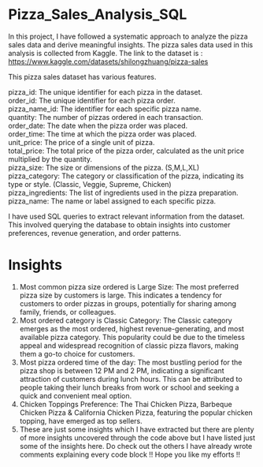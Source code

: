 # Pizza_Sales_Analysis_SQL

In this project, I have followed a systematic approach to analyze the pizza sales data and derive meaningful insights.
The pizza sales data used in this analysis is collected from Kaggle. The link to the dataset is : https://www.kaggle.com/datasets/shilongzhuang/pizza-sales

This pizza sales dataset has various features.

pizza_id: The unique identifier for each pizza in the dataset. 
<br>
order_id: The unique identifier for each pizza order.
<br>
pizza_name_id: The identifier for each specific pizza name.
<br>
quantity: The number of pizzas ordered in each transaction.
<br>
order_date: The date when the pizza order was placed.
<br>
order_time: The time at which the pizza order was placed.
<br>
unit_price: The price of a single unit of pizza.
<br>
total_price: The total price of the pizza order, calculated as the unit price multiplied by the quantity.
<br>
pizza_size: The size or dimensions of the pizza. (S,M,L,XL)
<br>
pizza_category: The category or classification of the pizza, indicating its type or style. (Classic, Veggie, Supreme, Chicken)
<br>
pizza_ingredients: The list of ingredients used in the pizza preparation.
<br>
pizza_name: The name or label assigned to each specific pizza.
<br>

I have used SQL queries to extract relevant information from the dataset. This involved querying the database to obtain insights into customer preferences, revenue generation, and order patterns.
 
# Insights

1) Most common pizza size ordered is Large Size: The most preferred pizza size by customers is large. This indicates a tendency for customers to order pizzas in groups, potentially for sharing among family, friends, or colleagues.
2) Most ordered category is Classic Category: The Classic category emerges as the most ordered, highest revenue-generating, and most available pizza category. This popularity could be due to the timeless appeal and widespread recognition of classic pizza flavors, making them a go-to choice for customers.
3) Most pizza ordered time of the day: The most bustling period for the pizza shop is between 12 PM and 2 PM, indicating a significant attraction of customers during lunch hours. This can be attributed to people taking their lunch breaks from work or school and seeking a quick and convenient meal option.
4) Chicken Toppings Preference: The Thai Chicken Pizza, Barbeque Chicken Pizza & California Chicken Pizza, featuring the popular chicken topping, have emerged as top sellers.
5) These are just some insights which I have extracted but there are plenty of more insights uncovered through the code above but I have listed just some of the insights here. Do check out the others I have already wrote comments explaining every code block !! Hope you like my efforts !!
